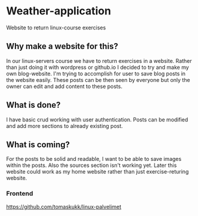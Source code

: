 # Weather-application

Website to return linux-course exercises

## Why make a website for this?

In our linux-servers course we have to return exercises in a website. Rather than just doing it with wordpress or github.io
I decided to try and make my own blog-website. I'm trying to accomplish for user to save blog posts in the website easily. These
posts can be then seen by everyone but only the owner can edit and add content to these posts.

## What is done?

I have basic crud working with user authentication. Posts can be modified and add more sections to already existing post.

## What is coming?

For the posts to be solid and readable, I want to be able to save images within the posts. Also the sources section isn't working yet.
Later this website could work as my home website rather than just exercise-returing website.

### Frontend

https://github.com/tomaskukk/linux-palvelimet
